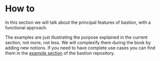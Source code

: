 # How to

In this section we will talk about the principal features of bastion, with a functional approach.

The examples are just illustrating the purpose explained in the current section, not more, not less. We will complexify them during the book by adding new notions. If you need to have complete use cases you can find them in the [example section][Example section] of the bastion repository.

[Example section]: https://github.com/bastion-rs/bastion/tree/master/src/bastion/examples

